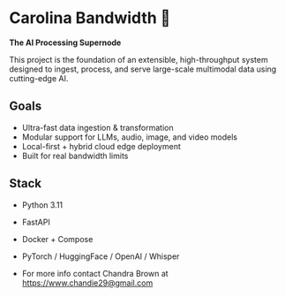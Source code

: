 # Carolina Bandwidth 🚀

**The AI Processing Supernode**

This project is the foundation of an extensible, high-throughput system designed to ingest, process, and serve large-scale multimodal data using cutting-edge AI.

## Goals
- Ultra-fast data ingestion & transformation
- Modular support for LLMs, audio, image, and video models
- Local-first + hybrid cloud edge deployment
- Built for real bandwidth limits

## Stack
- Python 3.11
- FastAPI
- Docker + Compose
- PyTorch / HuggingFace / OpenAI / Whisper

- For more info contact Chandra Brown at https://www.chandie29@gmail.com
